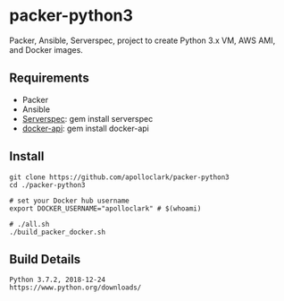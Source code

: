 # packer-python3

Packer, Ansible, Serverspec, project to create Python 3.x VM, AWS AMI, and Docker images.

## Requirements

- Packer
- Ansible
- [Serverspec](https://serverspec.org/): gem install serverspec
- [docker-api](https://github.com/swipely/docker-api/releases): gem install docker-api

## Install
```shell
git clone https://github.com/apolloclark/packer-python3
cd ./packer-python3

# set your Docker hub username
export DOCKER_USERNAME="apolloclark" # $(whoami)

# ./all.sh
./build_packer_docker.sh
```

## Build Details

```shell
Python 3.7.2, 2018-12-24
https://www.python.org/downloads/
```